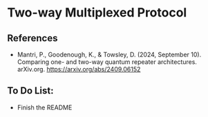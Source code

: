 # Two-way Multiplexed Protocol

## References
- Mantri, P., Goodenough, K., & Towsley, D. (2024, September 10). Comparing one- and two-way quantum repeater architectures. arXiv.org. https://arxiv.org/abs/2409.06152

## To Do List:
- Finish the README